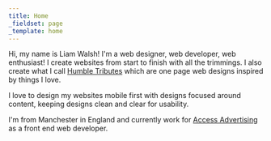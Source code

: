 ```yaml
---
title: Home
_fieldset: page
_template: home
---
```

<p>
	          Hi, my name is Liam Walsh! I'm a web designer, web developer, web enthusiast! I create websites from start to finish with all the trimmings. I also create what I call <a href="/humble-tributes">Humble Tributes</a> which are one page web designs inspired by things I love.
</p>
<p>
	          I love to design my websites mobile first with designs focused around content, keeping designs clean and clear for usability.
</p>
<p>
	          I'm from Manchester in England and currently work for <a href="//www.accessadvertising.co.uk/">Access Advertising</a> as a front end web developer.
</p>